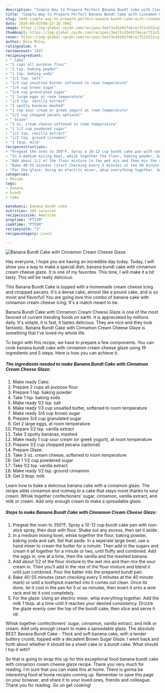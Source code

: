 ```yaml
---
description: "Simple Way to Prepare Perfect Banana Bundt Cake with Cinnamon Cream Cheese Glaze"
title: "Simple Way to Prepare Perfect Banana Bundt Cake with Cinnamon Cream Cheese Glaze"
slug: 1945-simple-way-to-prepare-perfect-banana-bundt-cake-with-cinnamon-cream-cheese-glaze
date: 2020-09-03T08:52:18.784Z
image: https://img-global.cpcdn.com/recipes/3ee73cd1e91fdece/751x532cq70/banana-bundt-cake-with-cinnamon-cream-cheese-glaze-recipe-main-photo.jpg
thumbnail: https://img-global.cpcdn.com/recipes/3ee73cd1e91fdece/751x532cq70/banana-bundt-cake-with-cinnamon-cream-cheese-glaze-recipe-main-photo.jpg
cover: https://img-global.cpcdn.com/recipes/3ee73cd1e91fdece/751x532cq70/banana-bundt-cake-with-cinnamon-cream-cheese-glaze-recipe-main-photo.jpg
author: Dora McCoy
ratingvalue: 4
reviewcount: 3887
recipeingredient:
- " Cake"
- "2 cups all purpose flour"
- "1 tsp. baking powder"
- "1 tsp. baking soda"
- "1/2 tsp. salt"
- "1/3 cup unsalted butter softened to room temperature"
- "3/4 cup brown sugar"
- "3/4 cup granulated sugar"
- "2 large eggs at room temperature"
- "1/2 tsp. vanilla extract"
- "3 spotty bananas mashed"
- "1 cup sour cream or greek yogurt at room temperature"
- "1/2 cup chopped pecans optional"
- " Glaze"
- "3 oz. cream cheese softened to room temperature"
- "1 1/2 cup powdered sugar"
- "1/2 tsp. vanilla extract"
- "1/2 tsp. ground cinnamon"
- "3 tbsp. milk"
recipeinstructions:
- "Pregeat the oven to 350°F. Spray a 10-12 cup bundt cake pan with non-stick spray, then dust with flour. Shake out any excess, then set it aside."
- "In a medium mixing bowl, whisk together the flour, baking powder, baking soda and salt. Set that aside. In a seperate large bowl, use a hand mixer to cream the butter for a minute. Then add in the sugars and cream it all together for a minute or two, until fluffy and combined. Add the eggs in, one at a time, then the vanilla and the mashed banana."
- "Add about 1/2 of the flour mixture to the wet mix and then mix the sour cream in. Then you&#39;ll add in the rest of the flour mixture and blend it until just combined. Pour the batter into the prepared bundt pan."
- "Bake 40-55 minutes (start checking every 5 minutes at the 40 minute mark) or until a toothpick inserted into it comes out clean. Once its done, let it cool in the pan for 5 or so minutes, then invert it onto a wire rack and let it cool completely."
- "For the glaze: Using an electric mixer, whip everything together. Add the milk 1 tbsp. at a time until it reaches your desired consistency. Drizzle the glaze evenly over the top of the bundt cake, then slice and serve it up."
categories:
- Recipe
tags:
- banana
- bundt
- cake

katakunci: banana bundt cake 
nutrition: 184 calories
recipecuisine: American
preptime: "PT17M"
cooktime: "PT55M"
recipeyield: "2"
recipecategory: Lunch

---
```



![Banana Bundt Cake with Cinnamon Cream Cheese Glaze](https://img-global.cpcdn.com/recipes/3ee73cd1e91fdece/751x532cq70/banana-bundt-cake-with-cinnamon-cream-cheese-glaze-recipe-main-photo.jpg)

Hey everyone, I hope you are having an incredible day today. Today, I will show you a way to make a special dish, banana bundt cake with cinnamon cream cheese glaze. It is one of my favorites. This time, I will make it a bit tasty. This will be really delicious.

This Banana Bundt Cake is topped with a homemade cream cheese icing and chopped pecans. It&#39;s a dense cake, almost like a pound cake, and is so moist and flavorful! You are going love this combo of banana cake with cinnamon cream cheese icing. It&#39;s a match meant to be.

Banana Bundt Cake with Cinnamon Cream Cheese Glaze is one of the most favored of current trending foods on earth. It is appreciated by millions daily. It's simple, it is fast, it tastes delicious. They are nice and they look fantastic. Banana Bundt Cake with Cinnamon Cream Cheese Glaze is something that I've loved my whole life.


To begin with this recipe, we have to prepare a few components. You can cook banana bundt cake with cinnamon cream cheese glaze using 19 ingredients and 5 steps. Here is how you can achieve it.

<!--inarticleads1-->

##### The ingredients needed to make Banana Bundt Cake with Cinnamon Cream Cheese Glaze:

1. Make ready  Cake:
1. Prepare 2 cups all purpose flour
1. Prepare 1 tsp. baking powder
1. Take 1 tsp. baking soda
1. Make ready 1/2 tsp. salt
1. Make ready 1/3 cup unsalted butter, softened to room temperature
1. Make ready 3/4 cup brown sugar
1. Prepare 3/4 cup granulated sugar
1. Get 2 large eggs, at room temperature
1. Prepare 1/2 tsp. vanilla extract
1. Take 3 spotty bananas, mashed
1. Make ready 1 cup sour cream (or greek yogurt), at room temperature
1. Prepare 1/2 cup chopped pecans (optional)
1. Prepare  Glaze:
1. Take 3 oz. cream cheese, softened to room temperature
1. Get 1 1/2 cup powdered sugar
1. Take 1/2 tsp. vanilla extract
1. Make ready 1/2 tsp. ground cinnamon
1. Get 3 tbsp. milk


Learn how to bake a delicious banana cake with a cinnamon glaze. The recipe adds cinnamon and nutmeg to a cake that stays moist thanks to sour cream. Whisk together confectioners&#39; sugar, cinnamon, vanilla extract, and milk or cream. Add only enough cream to make a spreadable glaze. 

<!--inarticleads2-->

##### Steps to make Banana Bundt Cake with Cinnamon Cream Cheese Glaze:

1. Pregeat the oven to 350°F. Spray a 10-12 cup bundt cake pan with non-stick spray, then dust with flour. Shake out any excess, then set it aside.
1. In a medium mixing bowl, whisk together the flour, baking powder, baking soda and salt. Set that aside. In a seperate large bowl, use a hand mixer to cream the butter for a minute. Then add in the sugars and cream it all together for a minute or two, until fluffy and combined. Add the eggs in, one at a time, then the vanilla and the mashed banana.
1. Add about 1/2 of the flour mixture to the wet mix and then mix the sour cream in. Then you&#39;ll add in the rest of the flour mixture and blend it until just combined. Pour the batter into the prepared bundt pan.
1. Bake 40-55 minutes (start checking every 5 minutes at the 40 minute mark) or until a toothpick inserted into it comes out clean. Once its done, let it cool in the pan for 5 or so minutes, then invert it onto a wire rack and let it cool completely.
1. For the glaze: Using an electric mixer, whip everything together. Add the milk 1 tbsp. at a time until it reaches your desired consistency. Drizzle the glaze evenly over the top of the bundt cake, then slice and serve it up.


Whisk together confectioners&#39; sugar, cinnamon, vanilla extract, and milk or cream. Add only enough cream to make a spreadable glaze. The absolute BEST Banana Bundt Cake - Thick and soft banana cake, with a tender buttery crumb, topped with a decadent Brown Sugar Glaze. I went back and forth about whether it should be a sheet cake or a bundt cake. What should I top it with? 

So that is going to wrap this up for this exceptional food banana bundt cake with cinnamon cream cheese glaze recipe. Thank you very much for reading. I'm sure that you can make this at home. There is gonna be interesting food at home recipes coming up. Remember to save this page on your browser, and share it to your loved ones, friends and colleague. Thank you for reading. Go on get cooking!
